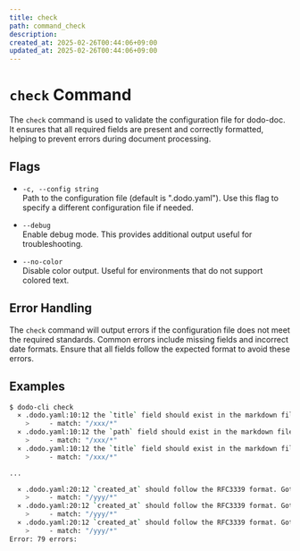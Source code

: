 ```yaml
---
title: check
path: command_check
description: 
created_at: 2025-02-26T00:44:06+09:00
updated_at: 2025-02-26T00:44:06+09:00
---
```


# `check` Command

The `check` command is used to validate the configuration file for dodo-doc. It ensures that all required fields are present and correctly formatted, helping to prevent errors during document processing.

## Flags
* `-c, --config string`  
  Path to the configuration file (default is ".dodo.yaml"). Use this flag to specify a different configuration file if needed.

* `--debug`  
  Enable debug mode. This provides additional output useful for troubleshooting.

* `--no-color`  
  Disable color output. Useful for environments that do not support colored text.

## Error Handling

The `check` command will output errors if the configuration file does not meet the required standards. Common errors include missing fields and incorrect date formats. Ensure that all fields follow the expected format to avoid these errors.

## Examples

```bash
$ dodo-cli check
  ⨯ .dodo.yaml:10:12 the `title` field should exist in the markdown file when you use `match`: /xxx/usage1.md
    >     - match: "/xxx/*"
  ⨯ .dodo.yaml:10:12 the `path` field should exist in the markdown file when you use `match`: /xxx/usage2.md
    >     - match: "/xxx/*"
  ⨯ .dodo.yaml:10:12 the `title` field should exist in the markdown file when you use `match`: /xxx/usage3.md
    >     - match: "/xxx/*"

...

  ⨯ .dodo.yaml:20:12 `created_at` should follow the RFC3339 format. Got: 20241113: /yyy/20241113.md
    >     - match: "/yyy/*"
  ⨯ .dodo.yaml:20:12 `created_at` should follow the RFC3339 format. Got: 20240818: /yyy/20240818.md
    >     - match: "/yyy/*"
  ⨯ .dodo.yaml:20:12 `created_at` should follow the RFC3339 format. Got: 20240617: /yyy/20240617.md
    >     - match: "/yyy/*"
Error: 79 errors: 
```
